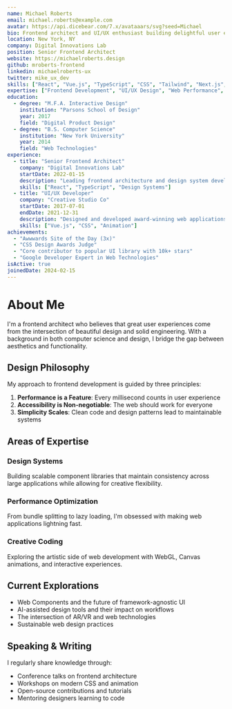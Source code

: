 ```yaml
---
name: Michael Roberts
email: michael.roberts@example.com
avatar: https://api.dicebear.com/7.x/avataaars/svg?seed=Michael
bio: Frontend architect and UI/UX enthusiast building delightful user experiences. Passionate about performance, accessibility, and modern web technologies.
location: New York, NY
company: Digital Innovations Lab
position: Senior Frontend Architect
website: https://michaelroberts.design
github: mroberts-frontend
linkedin: michaelroberts-ux
twitter: mike_ux_dev
skills: ["React", "Vue.js", "TypeScript", "CSS", "Tailwind", "Next.js", "Figma", "WebGL", "Three.js", "Performance Optimization"]
expertise: ["Frontend Development", "UI/UX Design", "Web Performance", "Accessibility"]
education:
  - degree: "M.F.A. Interactive Design"
    institution: "Parsons School of Design"
    year: 2017
    field: "Digital Product Design"
  - degree: "B.S. Computer Science"
    institution: "New York University"
    year: 2014
    field: "Web Technologies"
experience:
  - title: "Senior Frontend Architect"
    company: "Digital Innovations Lab"
    startDate: 2022-01-15
    description: "Leading frontend architecture and design system development"
    skills: ["React", "TypeScript", "Design Systems"]
  - title: "UI/UX Developer"
    company: "Creative Studio Co"
    startDate: 2017-07-01
    endDate: 2021-12-31
    description: "Designed and developed award-winning web applications"
    skills: ["Vue.js", "CSS", "Animation"]
achievements:
  - "Awwwards Site of the Day (3x)"
  - "CSS Design Awards Judge"
  - "Core contributor to popular UI library with 10k+ stars"
  - "Google Developer Expert in Web Technologies"
isActive: true
joinedDate: 2024-02-15
---
```


# About Me

I'm a frontend architect who believes that great user experiences come from the intersection of beautiful design and solid engineering. With a background in both computer science and design, I bridge the gap between aesthetics and functionality.

## Design Philosophy

My approach to frontend development is guided by three principles:

1. **Performance is a Feature**: Every millisecond counts in user experience
2. **Accessibility is Non-negotiable**: The web should work for everyone
3. **Simplicity Scales**: Clean code and design patterns lead to maintainable systems

## Areas of Expertise

### Design Systems
Building scalable component libraries that maintain consistency across large applications while allowing for creative flexibility.

### Performance Optimization
From bundle splitting to lazy loading, I'm obsessed with making web applications lightning fast.

### Creative Coding
Exploring the artistic side of web development with WebGL, Canvas animations, and interactive experiences.

## Current Explorations

- Web Components and the future of framework-agnostic UI
- AI-assisted design tools and their impact on workflows
- The intersection of AR/VR and web technologies
- Sustainable web design practices

## Speaking & Writing

I regularly share knowledge through:
- Conference talks on frontend architecture
- Workshops on modern CSS and animation
- Open-source contributions and tutorials
- Mentoring designers learning to code